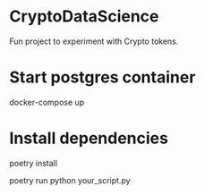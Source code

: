 # CryptoDataScience
Fun project to experiment with Crypto tokens. 

# Start postgres container
docker-compose up

# Install dependencies
poetry install

poetry run python your_script.py
